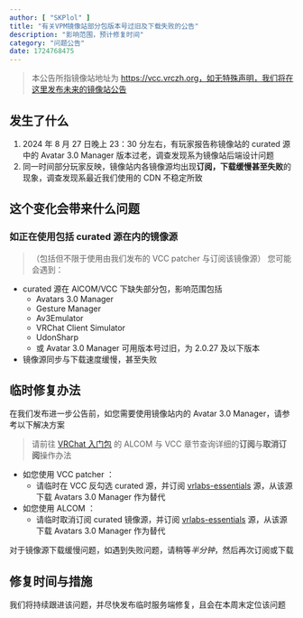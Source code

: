 ```yaml
---
author: [ "SKPlol" ]
title: "有关VPM镜像站部分包版本号过旧及下载失败的公告"
description: "影响范围，预计修复时间"
category: "问题公告"
date: 1724768475
---
```


> 本公告所指镜像站地址为 https://vcc.vrczh.org，如无特殊声明，我们将在这里发布未来的镜像站公告

## 发生了什么

1. 2024 年 8 月 27 日晚上 23：30 分左右，有玩家报告称镜像站的 curated 源中的 Avatar 3.0 Manager 版本过老，调查发现系为镜像站后端设计问题
2. 同一时间部分玩家反映，镜像站内各镜像源均出现**订阅，下载缓慢甚至失败**的现象，调查发现系最近我们使用的 CDN 不稳定所致

## 这个变化会带来什么问题

### 如正在使用包括 curated 源在内的镜像源
>（包括但不限于使用由我们发布的 VCC patcher 与订阅该镜像源）
您可能会遇到：
  - curated 源在 AlCOM/VCC 下缺失部分包，影响范围包括
    - Avatars 3.0 Manager
    - Gesture Manager
    - Av3Emulator
    - VRChat Client Simulator
    - UdonSharp
    - 或 Avatar 3.0 Manager 可用版本号过旧，为 2.0.27 及以下版本
  - 镜像源同步与下载速度缓慢，甚至失败

## 临时修复办法

在我们发布进一步公告前，如您需要使用镜像站内的 Avatar 3.0 Manager，请参考以下解决方案
> 请前往 [VRChat 入门包](https://docs.vrcd.org.cn/books/vrchat) 的 ALCOM 与 VCC 章节查询详细的**订阅**与**取消订阅**操作办法
  - 如您使用 VCC patcher ：
    - 请临时在 VCC 反勾选 curated 源，并订阅 [vrlabs-essentials](vcc://vpm/addRepo?url=https://vpm.vrczh.org/vpm/vrlabs-essentials) 源，从该源下载 Avatars 3.0 Manager 作为替代
  - 如您使用 ALCOM ：
    - 请临时取消订阅 curated 镜像源，并订阅 [vrlabs-essentials](vcc://vpm/addRepo?url=https://vpm.vrczh.org/vpm/vrlabs-essentials) 源，从该源下载 Avatars 3.0 Manager 作为替代

对于镜像源下载缓慢问题，如遇到失败问题，请稍等*半分钟*，然后再次订阅或下载

## 修复时间与措施

我们将持续跟进该问题，并尽快发布临时服务端修复，且会在本周末定位该问题
